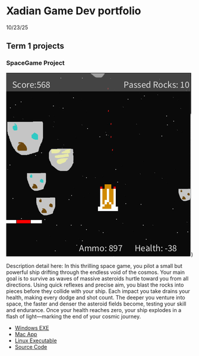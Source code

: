 # Xadian Game Dev portfolio
10/23/25
## Term 1 projects

### SpaceGame Project

![SpaceGame](https://github.com/Xadian425/portfolio/blob/main/images/spacegame.png?raw=true))

Description detail here: In this thrilling space game, you pilot a small but powerful ship drifting through the endless void of the cosmos. Your main goal is to survive as waves of massive asteroids hurtle toward you from all directions. Using quick reflexes and precise aim, you blast the rocks into pieces before they collide with your ship. Each impact you take drains your health, making every dodge and shot count. The deeper you venture into space, the faster and denser the asteroid fields become, testing your skill and endurance. Once your health reaches zero, your ship explodes in a flash of light—marking the end of your cosmic journey.

* [Windows EXE]()
* [Mac App]()
* [Linux Executable]()
* [Source Code]()
